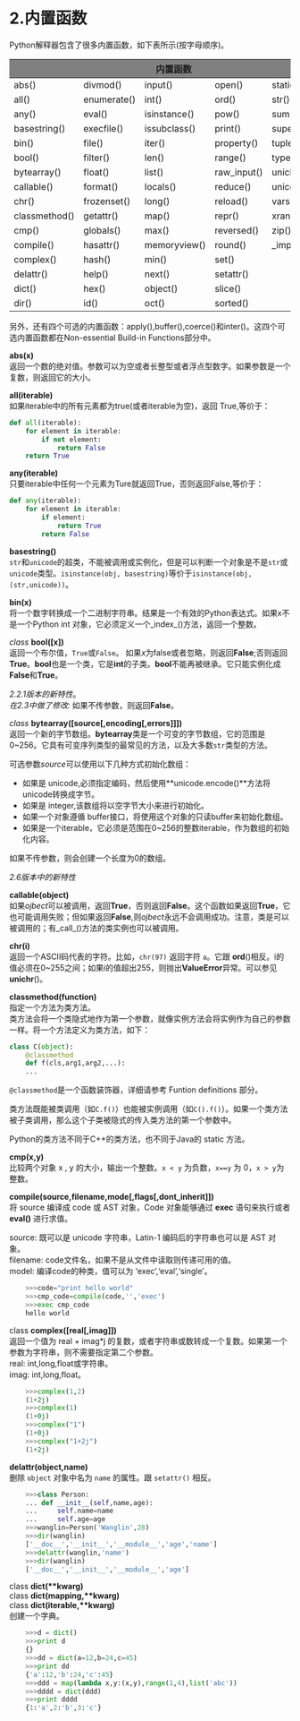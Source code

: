 # 2.内置函数

Python解释器包含了很多内置函数，如下表所示(按字母顺序)。

<table>
  <thead>
	<tr style="background:gray">
		<th colspan="5">内置函数</th>
	</tr>
  </thead>
  <tbody>
	<tr>
		<td>abs()</td>
		<td>divmod()</td>
		<td>input()</td>
		<td>open()</td>
		<td>staticmethod()</td>
	</tr>
	<tr>
		<td>all()</td>
		<td>enumerate()</td>
		<td>int()</td>
		<td>ord()</td>
		<td>str()</td>
	</tr>
	<tr>
		<td>any()</td>
		<td>eval()</td>
		<td>isinstance()</td>
		<td>pow()</td>
		<td>sum()</td>
	</tr>
	<tr>
		<td>basestring()</td>
		<td>execfile()</td>
		<td>issubclass()</td>
		<td>print()</td>
		<td>super()</td>
	</tr>
	<tr>
		<td>bin()</td>
		<td>file()</td>
		<td>iter()</td>
		<td>property()</td>
		<td>tuple()</td>
	</tr>
	<tr>
		<td>bool()</td>
		<td>filter()</td>
		<td>len()</td>
		<td>range()</td>
		<td>type()</td>
	</tr>
	<tr>
		<td>bytearray()</td>
		<td>float()</td>
		<td>list()</td>
		<td>raw_input()</td>
		<td>unichr()</td>
	</tr>
	<tr>
		<td>callable()</td>
		<td>format()</td>
		<td>locals()</td>
		<td>reduce()</td>
		<td>unicode()</td>
	</tr>
	<tr>
		<td>chr()</td>
		<td>frozenset()</td>
		<td>long()</td>
		<td>reload()</td>
		<td>vars()</td>
	</tr>
	<tr>
		<td>classmethod()</td>
		<td>getattr()</td>
		<td>map()</td>
		<td>repr()</td>
		<td>xrange()</td>
	</tr>
	<tr>
		<td>cmp()</td>
		<td>globals()</td>
		<td>max()</td>
		<td>reversed()</td>
		<td>zip()</td>
	</tr>
	<tr>
		<td>compile()</td>
		<td>hasattr()</td>
		<td>memoryview()</td>
		<td>round()</td>
		<td>_import_()</td>
	</tr>
	<tr>
		<td>complex()</td>
		<td>hash()</td>
		<td>min()</td>
		<td>set()</td>
		<td></td>
	</tr>
	<tr>
		<td>delattr()</td>
		<td>help()</td>
		<td>next()</td>
		<td>setattr()</td>
		<td></td>
	</tr>
	<tr>
		<td>dict()</td>
		<td>hex()</td>
		<td>object()</td>
		<td>slice()</td>
		<td></td>
	</tr>
	<tr>
		<td>dir()</td>
		<td>id()</td>
		<td>oct()</td>
		<td>sorted()</td>
		<td></td>
	</tr>
  </tbody>
</table>

另外，还有四个可选的内置函数：apply(),buffer(),coerce()和inter()。这四个可选内置函数都在Non-essential Build-in Functions部分中。

**abs(x)**<br>
  返回一个数的绝对值。参数可以为空或者长整型或者浮点型数字。如果参数是一个复数，则返回它的大小。

**all(iterable)**<br>
  如果iterable中的所有元素都为true(或者iterable为空)，返回 True,等价于：
```Python
def all(iterable):
	for element in iterable:
		if not element:
			return False
	return True
```

**any(iterable)**<br>
 只要iterable中任何一个元素为Ture就返回True，否则返回False,等价于：
```Python
def any(iterable):
	for element in iterable:
		if element:
			return True
		return False
```
**basestring()**<br>
 `str`和`unicode`的超类，不能被调用或实例化，但是可以判断一个对象是不是`str`或`unicode`类型。`isinstance(obj, basestring)`等价于`isinstance(obj,(str,unicode))`。
 
 **bin(x)**<br>
  将一个数字转换成一个二进制字符串。结果是一个有效的Python表达式。如果x不是一个Python int 对象，它必须定义一个_index_()方法，返回一个整数。
  
*class* **bool([x])**<br>
  返回一个布尔值，`True`或`False`。 如果*x*为false或者忽略，则返回**False**;否则返回 **True**。**bool**也是一个类，它是**int**的子类。**bool**不能再被继承。它只能实例化成**False**和**True**。
  
  *2.2.1版本的新特性*。<br>
  *在2.3中做了修改:* 如果不传参数，则返回**False**。
  
*class* **bytearray([source[,encoding[,errors]]])**<br>
  返回一个新的字节数组。**bytearray**类是一个可变的字节数组，它的范围是0~256。它具有可变序列类型的最常见的方法，以及大多数`str`类型的方法。<br>
  
  可选参数*source*可以使用以下几种方式初始化数组：<br>
  
  - 如果是 unicode,必须指定编码，然后使用**unicode.encode()**方法将unicode转换成字节。
  - 如果是 integer,该数组将以空字节大小来进行初始化。
  - 如果一个对象遵循 buffer接口，将使用这个对象的只读buffer来初始化数组。
  - 如果是一个iterable，它必须是范围在0~256的整数iterable，作为数组的初始化内容。

如果不传参数，则会创建一个长度为0的数组。

  *2.6版本中的新特性*
  
**callable(object)**<br>
  如果*ojbect*可以被调用，返回**True**，否则返回**False**。这个函数如果返回**True**，它也可能调用失败；但如果返回**False**,则*ojbect*永远不会调用成功。注意，类是可以被调用的；有_call_()方法的类实例也可以被调用。
  
**chr(i)**<br>
  返回一个ASCII码代表的字符。比如，`chr(97)` 返回字符 `a`。它跟 **ord**()相反。i的值必须在0~255之间；如果i的值超出255，则抛出**ValueError**异常。可以参见 **unichr**()。
  
**classmethod(function)**<br>
  指定一个方法为类方法。<br>
  类方法会将一个类隐式地作为第一个参数，就像实例方法会将实例作为自己的参数一样。将一个方法定义为类方法，如下：<br>
```Python
class C(object):
	@classmethod
	def f(cls,arg1,arg2,...):
	...
```
  `@classmethod`是一个函数装饰器，详细请参考 Funtion definitions 部分。<br>
  
  类方法既能被类调用（如`C.f()`）也能被实例调用（如`C().f()`）。如果一个类方法被子类调用，那么这个子类被隐式的传入类方法的第一个参数中。<br>
  
  Python的类方法不同于C++的类方法，也不同于Java的 static 方法。
  
**cmp(x,y)**<br>
  比较两个对象 x , y 的大小，输出一个整数。`x < y` 为负数，`x==y` 为 0，`x > y`为整数。

**compile(source,filename,mode[,flags[,dont_inherit]])**<br>
  将 source 编译成 code 或 AST 对象，Code 对象能够通过 **exec** 语句来执行或者 **eval()** 进行求值。<br>
  
  source: 既可以是 unicode 字符串，Latin-1 编码后的字符串也可以是 AST 对象。<br>
  filename: code文件名，如果不是从文件中读取则传递可用的值。<br>
  model: 编译code的种类，值可以为 ‘exec’,‘eval’,‘single’。<br>
  
```Python
	>>>code="print hello world"
	>>>cmp_code=compile(code,'','exec')
	>>>exec cmp_code
	hello world
```

class **complex([real[,imag]])**<br>
  返回一个值为 real + imag\*j 的复数，或者字符串或数转成一个复数。如果第一个参数为字符串，则不需要指定第二个参数。<br>
  real: int,long,float或字符串。<br>
  imag: int,long,float。
 
```Python
	>>>complex(1,2)
	(1+2j)
	>>>complex(1)
	(1+0j)
	>>>complex("1")
	(1+0j)
	>>>complex("1+2j")
	(1+2j)
```

**delattr(object,name)**<br>
  删除 `object` 对象中名为 `name` 的属性。跟 `setattr()` 相反。

```Python
	>>>class Person:
	...	def __init__(self,name,age):
	...		self.name=name
	...		self.age=age
	>>>wanglin=Person('Wanglin',28)
	>>>dir(wanglin)
	['__doc__','__init__','__module__','age','name']
	>>>delattr(wanglin,'name')
	>>>dir(wanglin)
	['__doc__','__init__','__module__','age']
```

class **dict(\*\*kwarg)**<br>
class **dict(mapping,\*\*kwarg)**<br>
class **dict(iterable,\*\*kwarg)**<br>
  创建一个字典。
  
```Python
	>>>d = dict()
	>>>print d
	{}
	>>>dd = dict(a=12,b=24,c=45)
	>>>print dd
	{'a':12,'b':24,'c':45}
	>>>ddd = map(lambda x,y:(x,y),range(1,4),list('abc'))
	>>>dddd = dict(ddd)
	>>>print dddd
	{1:'a',2:'b',3:'c'}
```

